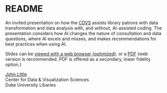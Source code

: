 # README

<!-- badges: start -->

<!-- badges: end -->

An invited presentation on how the [CDVS](https://library.duke.edu/data) assists library patrons with data transformation and data analysis with, and without, AI-assisted coding. The presentation considers how AI changes the nature of consultation and data questions, where AI excels and misses, and makes recommendations for best practices when using AI.

Slides can be [viewed with a web browser (optimized](https://people.duke.edu/~jrl/ai/lab/)), or a [PDF](https://people.duke.edu/~jrl/ai/lab/index.pdf) (web version is recommended. PDF is offered as a secondary, lower fidelity option.)

[John Little](https://johnlittle.info)\
Center for Data & Visualization Sciences\
Duke University Libaries
